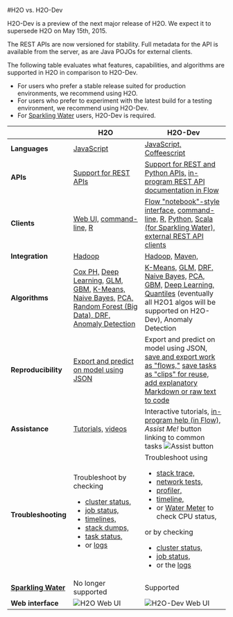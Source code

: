 #H2O vs. H2O-Dev

H2O-Dev is a preview of the next major release of H2O. We expect it to supersede H2O on May 15th, 2015.

The REST APIs are now versioned for stability.  Full metadata for the API is available from the server, as are Java POJOs for external clients.

The following table evaluates what features, capabilities, and algorithms are supported in H2O in comparison to H2O-Dev. 

- For users who prefer a stable release suited for production environments, we recommend using H2O. 
- For users who prefer to experiment with the latest build for a testing environment, we recommend using H2O-Dev. 
- For [Sparkling Water](https://github.com/h2oai/sparkling-water) users, H2O-Dev is required. 

 &nbsp; | H2O  | H2O-Dev
-------| ------------- | -------------
**Languages**| [JavaScript](http://docs.h2o.ai/developuser/h2o_stack.html?highlight=javascript)  | [JavaScript,](https://github.com/h2oai/h2o-dev/search?l=javascript)  [Coffeescript](https://github.com/h2oai/h2o-dev/search?l=coffeescript)
**APIs** | [Support for REST APIs](http://docs.h2o.ai/developuser/rest.html) | [Support for REST and Python APIs,](https://github.com/h2oai/h2o-dev/blob/master/h2o-docs/src/product/flow/README.md#about-h2o-flow) [in-program REST API documentation in Flow](https://github.com/h2oai/h2o-dev/blob/master/h2o-docs/src/product/flow/README.md#getting-help)
**Clients** | [Web UI,](http://docs.h2o.ai/userguide/top.html) [command-line,](http://docs.h2o.ai/newuser/java_help.html) [R](http://docs.h2o.ai/Ruser/top.html)  | [Flow "notebook"-style interface,](https://github.com/h2oai/h2o-dev/blob/master/h2o-docs/src/product/flow/README.md#understanding-cell-modes) [command-line,](http://h2o-release.s3.amazonaws.com/h2o-dev/master/index.html) [R,](https://github.com/h2oai/h2o-dev/tree/master/h2o-r) [Python,](https://github.com/h2oai/h2o-dev/tree/master/h2o-py) [Scala (for Sparkling Water),](https://github.com/h2oai/h2o-dev/tree/master/h2o-scala) [external REST API clients](http://h2o-release.s3.amazonaws.com/h2o-dev/master/latest/docs-website/REST/endpoints/markdown/toc.md)|  
**Integration** | [Hadoop](http://docs.h2o.ai/deployment/hadoop.html) | [Hadoop,](https://github.com/h2oai/h2o-dev/blob/master/h2o-docs/src/product/flow/howto/H2O-DevHadoop.md) [Maven,](https://github.com/h2oai/h2o-dev#3-using-h2o-dev-artifacts)|
**Algorithms**| [Cox PH,](http://docs.h2o.ai/datascience/coxph.html) [Deep Learning,](http://docs.h2o.ai/datascience/deeplearning.html) [GLM,](http://docs.h2o.ai/datascience/glm.html) [GBM,](http://docs.h2o.ai/datascience/gbm.html) [K-Means,](http://docs.h2o.ai/datascience/kmeans.html) [Naive Bayes,](http://docs.h2o.ai/datascience/naivebayes.html) [PCA,](http://docs.h2o.ai/datascience/pca.html) [Random Forest (Big Data), DRF,](http://docs.h2o.ai/datascience/rf.html) [Anomaly Detection](https://leanpub.com/deeplearning/read#leanpub-auto-use-case-anomaly-detection)| [K-Means,](https://github.com/h2oai/h2o-dev/blob/master/h2o-docs/src/product/flow/README.md#Kmeans) [GLM,](https://github.com/h2oai/h2o-dev/blob/master/h2o-docs/src/product/flow/README.md#GLM) [DRF,](https://github.com/h2oai/h2o-dev/blob/master/h2o-docs/src/product/flow/README.md#drf) [Naive Bayes,](https://github.com/h2oai/h2o-dev/blob/master/h2o-docs/src/product/flow/README.md#nb) [PCA,](https://github.com/h2oai/h2o-dev/blob/master/h2o-docs/src/product/flow/README.md#pca) [GBM,](https://github.com/h2oai/h2o-dev/blob/master/h2o-docs/src/product/flow/README.md#GBM) [Deep Learning,](https://github.com/h2oai/h2o-dev/blob/master/h2o-docs/src/product/flow/README.md#DL) [Quantiles](https://github.com/h2oai/h2o-dev/blob/master/h2o-docs/src/product/flow/README.md#quantile) (eventually all H2O1 algos will be supported on H2O-Dev), Anomaly Detection
**Reproducibility**| [Export and predict on model using JSON](http://docs.h2o.ai/userguide/scorePOJO.html) | Export and predict on model using JSON, [save and export work as "flows,"](https://github.com/h2oai/h2o-dev/blob/master/h2o-docs/src/product/flow/README.md#saving-flows) [save tasks as "clips" for reuse,](https://github.com/h2oai/h2o-dev/blob/master/h2o-docs/src/product/flow/README.md#using-clips) [add explanatory Markdown or raw text to code](https://github.com/h2oai/h2o-dev/blob/master/h2o-docs/src/product/flow/README.md#understanding-cell-modes)
**Assistance**| [Tutorials,](http://docs.h2o.ai/tutorial/top.html) [videos](http://docs.h2o.ai/tutorial/videos.html) | Interactive tutorials, [in-program help (in Flow),](https://github.com/h2oai/h2o-dev/blob/master/h2o-docs/src/product/flow/README.md#getting-help) *Assist Me!* button linking to common tasks ![Assist button](https://raw.githubusercontent.com/h2oai/h2o-dev/master/h2o-docs/src/product/flow/images/Flow_AssistMeButton.png)
**Troubleshooting**| Troubleshoot by checking <ul><li>[cluster status,](http://docs.h2o.ai/userguide/adminclusterstat.html)</li><li>[job status,](http://docs.h2o.ai/userguide/adminjobs.html)</li> <li>[timelines,](http://docs.h2o.ai/userguide/adminadvanced.html)</li> <li>[stack dumps,](http://docs.h2o.ai/userguide/adminstackdump.html)</li> <li>[task status,](http://docs.h2o.ai/userguide/admintaskstatus.html)</li> <li>or [logs](http://docs.h2o.ai/userguide/admininspectlog.html)</li></ul> | Troubleshoot using <ul><li> [stack trace,](https://github.com/h2oai/h2o-dev/blob/master/h2o-docs/src/product/flow/README.md#viewing-stack-trace-information)</li><li> [network tests,](https://github.com/h2oai/h2o-dev/blob/master/h2o-docs/src/product/flow/README.md#viewing-network-test-results)</li><li>[profiler,](https://github.com/h2oai/h2o-dev/blob/master/h2o-docs/src/product/flow/README.md#accessing-the-profiler)</li><li> [timeline,](https://github.com/h2oai/h2o-dev/blob/master/h2o-docs/src/product/flow/README.md#viewing-the-timeline)</li><li> or [Water Meter](https://github.com/h2oai/h2o-dev/blob/master/h2o-docs/src/product/flow/README.md#viewing-cpu-status-water-meter) to check CPU status,</li></ul> or by checking <ul><li>[cluster status,](https://github.com/h2oai/h2o-dev/blob/master/h2o-docs/src/product/flow/README.md#viewing-cluster-status)</li><li> [job status,](https://github.com/h2oai/h2o-dev/blob/master/h2o-docs/src/product/flow/README.md#viewing-recent-jobs)</li><li> or the [logs](https://github.com/h2oai/h2o-dev/blob/master/h2o-docs/src/product/flow/README.md#viewing-logs)</li></ul>
[**Sparkling Water**](https://github.com/h2oai/sparkling-water)| No longer supported | Supported |
**Web interface** | ![H2O Web UI](https://raw.githubusercontent.com/h2oai/h2o-dev/master/h2o-docs/src/product/flow/images/H2O_UI.png) | ![H2O-Dev Web UI](https://raw.githubusercontent.com/h2oai/h2o-dev/master/h2o-docs/src/product/flow/images/H2O-Dev_UI.png) |


